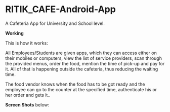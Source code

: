 # RITIK_CAFE-Android-App
A Cafeteria App for University and School level.

**Working**

This is how it works: 

All Employees/Students are given apps, which they can access either on their mobiles or computers, view the list of service providers, scan through the provided menus, order the food, mention the time of pick-up and pay for it. All of that is happening outside the cafeteria, thus reducing the waiting time.

The food vendor knows when the food has to be got ready and the employee can go to the counter at the specified time, authenticate his or her order and gets it..

**Screen Shots** below:
